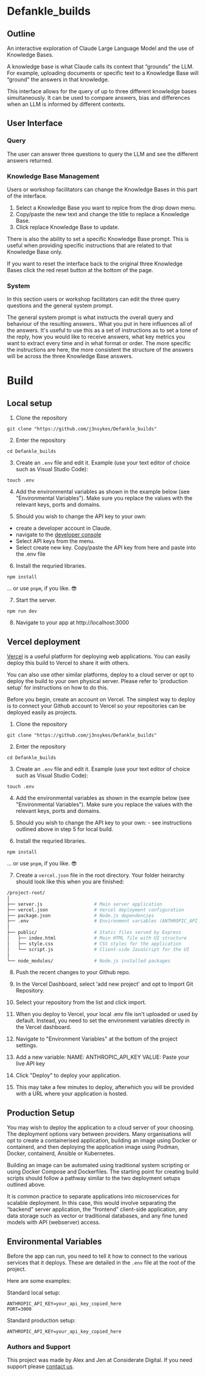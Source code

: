 # Defankle_builds

## Outline

An interactive exploration of Claude Large Language Model and the use of Knowledge Bases.

A knowledge base is what Claude calls its context that “grounds” the LLM. For example, uploading documents or specific text to a Knowledge Base will “ground” the answers in that knowledge.

This interface allows for the query of up to three different knowledge bases simultaneously. It can be used to compare answers, bias and differences when an LLM is informed by different contexts.

## User Interface

### Query

The user can answer three questions to query the LLM and see the different answers returned.

### Knowledge Base Management

Users or workshop facilitators can change the Knowledge Bases in this part of the interface.

1. Select a Knowledge Base you want to replce from the drop down menu.
2. Copy/paste the new text and change the title to replace a Knowledge Base.
3. Click replace Knowledge Base to update.

There is also the ability to set a specific Knowledge Base prompt. This is useful when providing specific instructions that are related to that Knowledge Base only.

If you want to reset the interface back to the original three Knowledge Bases click the red reset button at the bottom of the page.

### System

In this section users or workshop facilitators can edit the three query questions and the general system prompt.

The general system prompt is what instructs the overall query and behaviour of the resulting answers.. What you put in here influences all of the answers. It's useful to use this as a set of instructions as to set a tone of the reply, how you would like to receive answers, what key metrics you want to extract every time and in what format or order. The more specific the instructions are here, the more consistent the structure of the answers will be across the three Knowledge Base answers.

# Build

## Local setup

1. Clone the repository

```
git clone "https://github.com/j3nsykes/Defankle_builds"

```

2. Enter the repository

```
cd Defankle_builds
```

3. Create an `.env` file and edit it. Example (use your text editor of choice such as Visual Studio Code):

```
touch .env
```

4. Add the environmental variables as shown in the example below (see "Environmental Variables"). Make sure you replace the values with the relevant keys, ports and domains.

5. Should you wish to change the API key to your own:

- create a developer account in Claude.
- navigate to the [developer console](https://console.anthropic.com/login?returnTo=%2F%3F)
- Select API keys from the menu.
- Select create new key. Copy/paste the API key from here and paste into the .env file

6. Install the requried libraries.

```
npm install
```

... or use `pnpm`, if you like. :sunglasses:

7. Start the server.

```
npm run dev
```

8. Navigate to your app at http://localhost:3000

## Vercel deployment

[Vercel](https://vercel.com/docs) is a useful platform for deploying web applications. You can easily deploy this build to Vercel to share it with others.

You can also use other similar platforms, deploy to a cloud server or opt to deploy the build to your own physical server. Please refer to 'production setup' for instructions on how to do this.

Before you begin, create an account on Vercel. The simplest way to deploy is to connect your Github account to Vercel so your repositories can be deployed easily as projects.

1. Clone the repository

```
git clone "https://github.com/j3nsykes/Defankle_builds"

```

2. Enter the repository

```
cd Defankle_builds
```

3. Create an `.env` file and edit it. Example (use your text editor of choice such as Visual Studio Code):

```
touch .env
```

4. Add the environmental variables as shown in the example below (see "Environmental Variables"). Make sure you replace the values with the relevant keys, ports and domains.

5. Should you wish to change the API key to your own: - see instructions outlined above in step 5 for local build.

6. Install the requried libraries.

```
npm install
```

... or use `pnpm`, if you like. :sunglasses:

7. Create a `vercel.json` file in the root directory. Your folder heirarchy should look like this when you are finished:

```bash
/project-root/
│
├── server.js                   # Main server application
├── vercel.json                 # Vercel deployment configuration
├── package.json                # Node.js dependencies
├── .env                        # Environment variables (ANTHROPIC_API_KEY)
│
├── public/                     # Static files served by Express
│   ├── index.html              # Main HTML file with UI structure
│   ├── style.css               # CSS styles for the application
│   └── script.js               # Client-side JavaScript for the UI
│
└── node_modules/               # Node.js installed packages
```

8. Push the recent changes to your Github repo.

9. In the Vercel Dashboard, select 'add new project' and opt to Import Git Repository.

10. Select your repository from the list and click import.

11. When you deploy to Vercel, your local .env file isn't uploaded or used by default. Instead, you need to set the environment variables directly in the Vercel dashboard.

12. Navigate to "Environment Variables" at the bottom of the project settings.
13. Add a new variable:
    NAME: ANTHROPIC_API_KEY
    VALUE: Paste your live API key
14. Click "Deploy" to deploy your application.

15. This may take a few minutes to deploy, afterwhich you will be provided with a URL where your application is hosted.

## Production Setup

You may wish to deploy the application to a cloud server of your choosing. The deployment options vary between providers. Many organisations will opt to create a containerised application, building an image using Docker or containerd, and then deploying the application image using Podman, Docker, containerd, Ansible or Kubernetes.

Building an image can be automated using traditional system scripting or using Docker Compose and Dockerfiles. The starting point for creating build scripts should follow a pathway similar to the two deployment setups outlined above.

It is common practice to separate applications into microservices for scalable deployment. In this case, this would involve separating the “backend” server application, the “frontend” client-side application, any data storage such as vector or traditional databases, and any fine tuned models with API (webserver) access.

## Environmental Variables

Before the app can run, you need to tell it how to connect to the various services that it deploys. These are detailed in the `.env` file at the root of the project.

Here are some examples:

Standard local setup:

```
ANTHROPIC_API_KEY=your_api_key_copied_here
PORT=3000
```

Standard production setup:

```
ANTHROPIC_API_KEY=your_api_key_copied_here
```

### Authors and Support

This project was made by Alex and Jen at Considerate Digital. If you need support please [contact us](https://considerate.digital).
